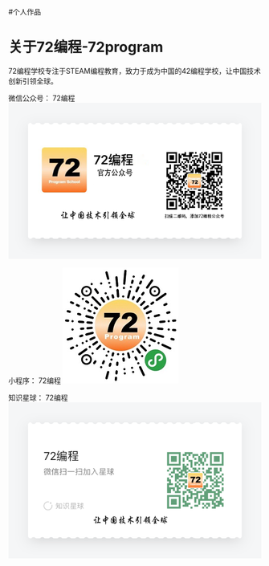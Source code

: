 #个人作品

# 关于72编程-72program
72编程学校专注于STEAM编程教育，致力于成为中国的42编程学校，让中国技术创新引领全球。

微信公众号：
72编程
![72编程公众号](images/72gongzhonghao.png)

小程序：
72编程
![72编程小程序](images/72smallapp.jpg)

知识星球：
72编程
![72编程星球](images/72earth.png)





